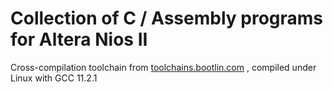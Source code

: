 # Collection of C / Assembly programs for Altera Nios II

Cross-compilation toolchain from [toolchains.bootlin.com](https://toolchains.bootlin.com/releases_nios2.html)
, compiled under Linux with GCC 11.2.1

